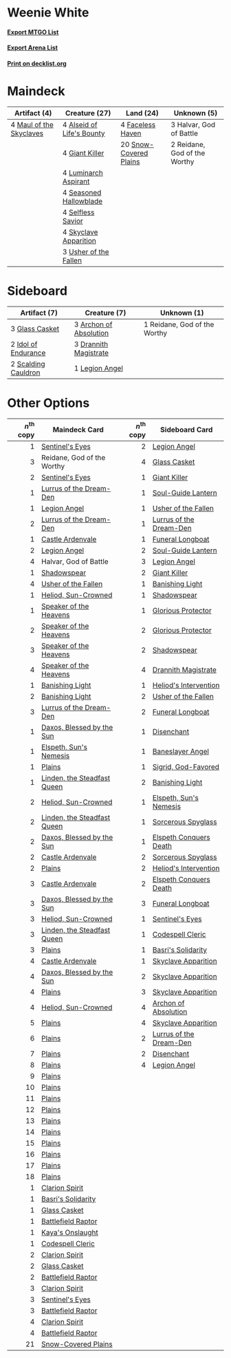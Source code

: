 # Weenie White

#### [Export MTGO List](../collection/Weenie%20White/Weenie%20White.txt)
#### [Export Arena List](../collection/Weenie%20White/Weenie%20White_arena.txt)
#### [Print on decklist.org](http://decklist.org/?deckmain=4%09Alseid%20of%20Life's%20Bounty%0A4%09Faceless%20Haven%0A4%09Giant%20Killer%0A3%09Halvar,%20God%20of%20Battle%0A4%09Luminarch%20Aspirant%0A4%09Maul%20of%20the%20Skyclaves%0A2%09Reidane,%20God%20of%20the%20Worthy%0A4%09Seasoned%20Hallowblade%0A4%09Selfless%20Savior%0A4%09Skyclave%20Apparition%0A20%09Snow-Covered%20Plains%0A3%09Usher%20of%20the%20Fallen&deckside=3%09Archon%20of%20Absolution%0A3%09Drannith%20Magistrate%0A3%09Glass%20Casket%0A2%09Idol%20of%20Endurance%0A1%09Legion%20Angel%0A1%09Reidane,%20God%20of%20the%20Worthy%0A2%09Scalding%20Cauldron)
# Maindeck

|                                           Artifact (4)                                           |                                           Creature (27)                                            |                                            Land (24)                                            |        Unknown (5)         |
|--------------------------------------------------------------------------------------------------|----------------------------------------------------------------------------------------------------|-------------------------------------------------------------------------------------------------|----------------------------|
|4 [Maul of the Skyclaves](http://gatherer.wizards.com/Pages/Card/Details.aspx?multiverseid=491651)|4 [Alseid of Life's Bounty](http://gatherer.wizards.com/Pages/Card/Details.aspx?multiverseid=476252)|4 [Faceless Haven](http://gatherer.wizards.com/Pages/Card/Details.aspx?multiverseid=503874)      |3 Halvar, God of Battle     |
|                                                                                                  |4 [Giant Killer](http://gatherer.wizards.com/Pages/Card/Details.aspx?multiverseid=472976)           |20 [Snow-Covered Plains](http://gatherer.wizards.com/Pages/Card/Details.aspx?multiverseid=121267)|2 Reidane, God of the Worthy|
|                                                                                                  |4 [Luminarch Aspirant](http://gatherer.wizards.com/Pages/Card/Details.aspx?multiverseid=491647)     |                                                                                                 |                            |
|                                                                                                  |4 [Seasoned Hallowblade](http://gatherer.wizards.com/Pages/Card/Details.aspx?multiverseid=485357)   |                                                                                                 |                            |
|                                                                                                  |4 [Selfless Savior](http://gatherer.wizards.com/Pages/Card/Details.aspx?multiverseid=485359)        |                                                                                                 |                            |
|                                                                                                  |4 [Skyclave Apparition](http://gatherer.wizards.com/Pages/Card/Details.aspx?multiverseid=495603)    |                                                                                                 |                            |
|                                                                                                  |3 [Usher of the Fallen](http://gatherer.wizards.com/Pages/Card/Details.aspx?multiverseid=503641)    |                                                                                                 |                            |


# Sideboard

|                                         Artifact (7)                                         |                                          Creature (7)                                           |        Unknown (1)         |
|----------------------------------------------------------------------------------------------|-------------------------------------------------------------------------------------------------|----------------------------|
|3 [Glass Casket](http://gatherer.wizards.com/Pages/Card/Details.aspx?multiverseid=472977)     |3 [Archon of Absolution](http://gatherer.wizards.com/Pages/Card/Details.aspx?multiverseid=472965)|1 Reidane, God of the Worthy|
|2 [Idol of Endurance](http://gatherer.wizards.com/Pages/Card/Details.aspx?multiverseid=485346)|3 [Drannith Magistrate](http://gatherer.wizards.com/Pages/Card/Details.aspx?multiverseid=479531) |                            |
|2 [Scalding Cauldron](http://gatherer.wizards.com/Pages/Card/Details.aspx?multiverseid=473191)|1 [Legion Angel](http://gatherer.wizards.com/Pages/Card/Details.aspx?multiverseid=491646)        |                            |


# Other Options

|*n*<sup>th</sup> copy|                                            Maindeck Card                                             |*n*<sup>th</sup> copy|                                          Sideboard Card                                          |
|--------------------:|------------------------------------------------------------------------------------------------------|--------------------:|--------------------------------------------------------------------------------------------------|
|                    1|[Sentinel's Eyes](http://gatherer.wizards.com/Pages/Card/Details.aspx?multiverseid=476287)            |                    2|[Legion Angel](http://gatherer.wizards.com/Pages/Card/Details.aspx?multiverseid=491646)           |
|                    3|Reidane, God of the Worthy                                                                            |                    4|[Glass Casket](http://gatherer.wizards.com/Pages/Card/Details.aspx?multiverseid=472977)           |
|                    2|[Sentinel's Eyes](http://gatherer.wizards.com/Pages/Card/Details.aspx?multiverseid=476287)            |                    1|[Giant Killer](http://gatherer.wizards.com/Pages/Card/Details.aspx?multiverseid=472976)           |
|                    1|[Lurrus of the Dream-Den](http://gatherer.wizards.com/Pages/Card/Details.aspx?multiverseid=479746)    |                    1|[Soul-Guide Lantern](http://gatherer.wizards.com/Pages/Card/Details.aspx?multiverseid=476488)     |
|                    1|[Legion Angel](http://gatherer.wizards.com/Pages/Card/Details.aspx?multiverseid=491646)               |                    1|[Usher of the Fallen](http://gatherer.wizards.com/Pages/Card/Details.aspx?multiverseid=503641)    |
|                    2|[Lurrus of the Dream-Den](http://gatherer.wizards.com/Pages/Card/Details.aspx?multiverseid=479746)    |                    1|[Lurrus of the Dream-Den](http://gatherer.wizards.com/Pages/Card/Details.aspx?multiverseid=479746)|
|                    1|[Castle Ardenvale](http://gatherer.wizards.com/Pages/Card/Details.aspx?multiverseid=473200)           |                    1|[Funeral Longboat](http://gatherer.wizards.com/Pages/Card/Details.aspx?multiverseid=503854)       |
|                    2|[Legion Angel](http://gatherer.wizards.com/Pages/Card/Details.aspx?multiverseid=491646)               |                    2|[Soul-Guide Lantern](http://gatherer.wizards.com/Pages/Card/Details.aspx?multiverseid=476488)     |
|                    4|Halvar, God of Battle                                                                                 |                    3|[Legion Angel](http://gatherer.wizards.com/Pages/Card/Details.aspx?multiverseid=491646)           |
|                    1|[Shadowspear](http://gatherer.wizards.com/Pages/Card/Details.aspx?multiverseid=476487)                |                    2|[Giant Killer](http://gatherer.wizards.com/Pages/Card/Details.aspx?multiverseid=472976)           |
|                    4|[Usher of the Fallen](http://gatherer.wizards.com/Pages/Card/Details.aspx?multiverseid=503641)        |                    1|[Banishing Light](http://gatherer.wizards.com/Pages/Card/Details.aspx?multiverseid=405135)        |
|                    1|[Heliod, Sun-Crowned](http://gatherer.wizards.com/Pages/Card/Details.aspx?multiverseid=476269)        |                    1|[Shadowspear](http://gatherer.wizards.com/Pages/Card/Details.aspx?multiverseid=476487)            |
|                    1|[Speaker of the Heavens](http://gatherer.wizards.com/Pages/Card/Details.aspx?multiverseid=488246)     |                    1|[Glorious Protector](http://gatherer.wizards.com/Pages/Card/Details.aspx?multiverseid=503616)     |
|                    2|[Speaker of the Heavens](http://gatherer.wizards.com/Pages/Card/Details.aspx?multiverseid=488246)     |                    2|[Glorious Protector](http://gatherer.wizards.com/Pages/Card/Details.aspx?multiverseid=503616)     |
|                    3|[Speaker of the Heavens](http://gatherer.wizards.com/Pages/Card/Details.aspx?multiverseid=488246)     |                    2|[Shadowspear](http://gatherer.wizards.com/Pages/Card/Details.aspx?multiverseid=476487)            |
|                    4|[Speaker of the Heavens](http://gatherer.wizards.com/Pages/Card/Details.aspx?multiverseid=488246)     |                    4|[Drannith Magistrate](http://gatherer.wizards.com/Pages/Card/Details.aspx?multiverseid=479531)    |
|                    1|[Banishing Light](http://gatherer.wizards.com/Pages/Card/Details.aspx?multiverseid=405135)            |                    1|[Heliod's Intervention](http://gatherer.wizards.com/Pages/Card/Details.aspx?multiverseid=476270)  |
|                    2|[Banishing Light](http://gatherer.wizards.com/Pages/Card/Details.aspx?multiverseid=405135)            |                    2|[Usher of the Fallen](http://gatherer.wizards.com/Pages/Card/Details.aspx?multiverseid=503641)    |
|                    3|[Lurrus of the Dream-Den](http://gatherer.wizards.com/Pages/Card/Details.aspx?multiverseid=479746)    |                    2|[Funeral Longboat](http://gatherer.wizards.com/Pages/Card/Details.aspx?multiverseid=503854)       |
|                    1|[Daxos, Blessed by the Sun](http://gatherer.wizards.com/Pages/Card/Details.aspx?multiverseid=476260)  |                    1|[Disenchant](http://gatherer.wizards.com/Pages/Card/Details.aspx?multiverseid=847)                |
|                    1|[Elspeth, Sun's Nemesis](http://gatherer.wizards.com/Pages/Card/Details.aspx?multiverseid=476265)     |                    1|[Baneslayer Angel](http://gatherer.wizards.com/Pages/Card/Details.aspx?multiverseid=191065)       |
|                    1|[Plains](http://gatherer.wizards.com/Pages/Card/Details.aspx?multiverseid=439856)                     |                    1|[Sigrid, God-Favored](http://gatherer.wizards.com/Pages/Card/Details.aspx?multiverseid=503635)    |
|                    1|[Linden, the Steadfast Queen](http://gatherer.wizards.com/Pages/Card/Details.aspx?multiverseid=472982)|                    2|[Banishing Light](http://gatherer.wizards.com/Pages/Card/Details.aspx?multiverseid=405135)        |
|                    2|[Heliod, Sun-Crowned](http://gatherer.wizards.com/Pages/Card/Details.aspx?multiverseid=476269)        |                    1|[Elspeth, Sun's Nemesis](http://gatherer.wizards.com/Pages/Card/Details.aspx?multiverseid=476265) |
|                    2|[Linden, the Steadfast Queen](http://gatherer.wizards.com/Pages/Card/Details.aspx?multiverseid=472982)|                    1|[Sorcerous Spyglass](http://gatherer.wizards.com/Pages/Card/Details.aspx?multiverseid=435407)     |
|                    2|[Daxos, Blessed by the Sun](http://gatherer.wizards.com/Pages/Card/Details.aspx?multiverseid=476260)  |                    1|[Elspeth Conquers Death](http://gatherer.wizards.com/Pages/Card/Details.aspx?multiverseid=476264) |
|                    2|[Castle Ardenvale](http://gatherer.wizards.com/Pages/Card/Details.aspx?multiverseid=473200)           |                    2|[Sorcerous Spyglass](http://gatherer.wizards.com/Pages/Card/Details.aspx?multiverseid=435407)     |
|                    2|[Plains](http://gatherer.wizards.com/Pages/Card/Details.aspx?multiverseid=439856)                     |                    2|[Heliod's Intervention](http://gatherer.wizards.com/Pages/Card/Details.aspx?multiverseid=476270)  |
|                    3|[Castle Ardenvale](http://gatherer.wizards.com/Pages/Card/Details.aspx?multiverseid=473200)           |                    2|[Elspeth Conquers Death](http://gatherer.wizards.com/Pages/Card/Details.aspx?multiverseid=476264) |
|                    3|[Daxos, Blessed by the Sun](http://gatherer.wizards.com/Pages/Card/Details.aspx?multiverseid=476260)  |                    3|[Funeral Longboat](http://gatherer.wizards.com/Pages/Card/Details.aspx?multiverseid=503854)       |
|                    3|[Heliod, Sun-Crowned](http://gatherer.wizards.com/Pages/Card/Details.aspx?multiverseid=476269)        |                    1|[Sentinel's Eyes](http://gatherer.wizards.com/Pages/Card/Details.aspx?multiverseid=476287)        |
|                    3|[Linden, the Steadfast Queen](http://gatherer.wizards.com/Pages/Card/Details.aspx?multiverseid=472982)|                    1|[Codespell Cleric](http://gatherer.wizards.com/Pages/Card/Details.aspx?multiverseid=503611)       |
|                    3|[Plains](http://gatherer.wizards.com/Pages/Card/Details.aspx?multiverseid=439856)                     |                    1|[Basri's Solidarity](http://gatherer.wizards.com/Pages/Card/Details.aspx?multiverseid=485333)     |
|                    4|[Castle Ardenvale](http://gatherer.wizards.com/Pages/Card/Details.aspx?multiverseid=473200)           |                    1|[Skyclave Apparition](http://gatherer.wizards.com/Pages/Card/Details.aspx?multiverseid=495603)    |
|                    4|[Daxos, Blessed by the Sun](http://gatherer.wizards.com/Pages/Card/Details.aspx?multiverseid=476260)  |                    2|[Skyclave Apparition](http://gatherer.wizards.com/Pages/Card/Details.aspx?multiverseid=495603)    |
|                    4|[Plains](http://gatherer.wizards.com/Pages/Card/Details.aspx?multiverseid=439856)                     |                    3|[Skyclave Apparition](http://gatherer.wizards.com/Pages/Card/Details.aspx?multiverseid=495603)    |
|                    4|[Heliod, Sun-Crowned](http://gatherer.wizards.com/Pages/Card/Details.aspx?multiverseid=476269)        |                    4|[Archon of Absolution](http://gatherer.wizards.com/Pages/Card/Details.aspx?multiverseid=472965)   |
|                    5|[Plains](http://gatherer.wizards.com/Pages/Card/Details.aspx?multiverseid=439856)                     |                    4|[Skyclave Apparition](http://gatherer.wizards.com/Pages/Card/Details.aspx?multiverseid=495603)    |
|                    6|[Plains](http://gatherer.wizards.com/Pages/Card/Details.aspx?multiverseid=439856)                     |                    2|[Lurrus of the Dream-Den](http://gatherer.wizards.com/Pages/Card/Details.aspx?multiverseid=479746)|
|                    7|[Plains](http://gatherer.wizards.com/Pages/Card/Details.aspx?multiverseid=439856)                     |                    2|[Disenchant](http://gatherer.wizards.com/Pages/Card/Details.aspx?multiverseid=847)                |
|                    8|[Plains](http://gatherer.wizards.com/Pages/Card/Details.aspx?multiverseid=439856)                     |                    4|[Legion Angel](http://gatherer.wizards.com/Pages/Card/Details.aspx?multiverseid=491646)           |
|                    9|[Plains](http://gatherer.wizards.com/Pages/Card/Details.aspx?multiverseid=439856)                     |                     |                                                                                                  |
|                   10|[Plains](http://gatherer.wizards.com/Pages/Card/Details.aspx?multiverseid=439856)                     |                     |                                                                                                  |
|                   11|[Plains](http://gatherer.wizards.com/Pages/Card/Details.aspx?multiverseid=439856)                     |                     |                                                                                                  |
|                   12|[Plains](http://gatherer.wizards.com/Pages/Card/Details.aspx?multiverseid=439856)                     |                     |                                                                                                  |
|                   13|[Plains](http://gatherer.wizards.com/Pages/Card/Details.aspx?multiverseid=439856)                     |                     |                                                                                                  |
|                   14|[Plains](http://gatherer.wizards.com/Pages/Card/Details.aspx?multiverseid=439856)                     |                     |                                                                                                  |
|                   15|[Plains](http://gatherer.wizards.com/Pages/Card/Details.aspx?multiverseid=439856)                     |                     |                                                                                                  |
|                   16|[Plains](http://gatherer.wizards.com/Pages/Card/Details.aspx?multiverseid=439856)                     |                     |                                                                                                  |
|                   17|[Plains](http://gatherer.wizards.com/Pages/Card/Details.aspx?multiverseid=439856)                     |                     |                                                                                                  |
|                   18|[Plains](http://gatherer.wizards.com/Pages/Card/Details.aspx?multiverseid=439856)                     |                     |                                                                                                  |
|                    1|[Clarion Spirit](http://gatherer.wizards.com/Pages/Card/Details.aspx?multiverseid=503610)             |                     |                                                                                                  |
|                    1|[Basri's Solidarity](http://gatherer.wizards.com/Pages/Card/Details.aspx?multiverseid=485333)         |                     |                                                                                                  |
|                    1|[Glass Casket](http://gatherer.wizards.com/Pages/Card/Details.aspx?multiverseid=472977)               |                     |                                                                                                  |
|                    1|[Battlefield Raptor](http://gatherer.wizards.com/Pages/Card/Details.aspx?multiverseid=503607)         |                     |                                                                                                  |
|                    1|[Kaya's Onslaught](http://gatherer.wizards.com/Pages/Card/Details.aspx?multiverseid=503623)           |                     |                                                                                                  |
|                    1|[Codespell Cleric](http://gatherer.wizards.com/Pages/Card/Details.aspx?multiverseid=503611)           |                     |                                                                                                  |
|                    2|[Clarion Spirit](http://gatherer.wizards.com/Pages/Card/Details.aspx?multiverseid=503610)             |                     |                                                                                                  |
|                    2|[Glass Casket](http://gatherer.wizards.com/Pages/Card/Details.aspx?multiverseid=472977)               |                     |                                                                                                  |
|                    2|[Battlefield Raptor](http://gatherer.wizards.com/Pages/Card/Details.aspx?multiverseid=503607)         |                     |                                                                                                  |
|                    3|[Clarion Spirit](http://gatherer.wizards.com/Pages/Card/Details.aspx?multiverseid=503610)             |                     |                                                                                                  |
|                    3|[Sentinel's Eyes](http://gatherer.wizards.com/Pages/Card/Details.aspx?multiverseid=476287)            |                     |                                                                                                  |
|                    3|[Battlefield Raptor](http://gatherer.wizards.com/Pages/Card/Details.aspx?multiverseid=503607)         |                     |                                                                                                  |
|                    4|[Clarion Spirit](http://gatherer.wizards.com/Pages/Card/Details.aspx?multiverseid=503610)             |                     |                                                                                                  |
|                    4|[Battlefield Raptor](http://gatherer.wizards.com/Pages/Card/Details.aspx?multiverseid=503607)         |                     |                                                                                                  |
|                   21|[Snow-Covered Plains](http://gatherer.wizards.com/Pages/Card/Details.aspx?multiverseid=121267)        |                     |                                                                                                  |

